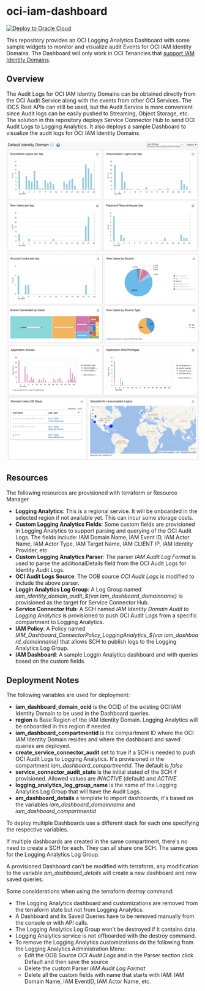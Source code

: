 # oci-iam-dashboard
[![Deploy to Oracle Cloud](https://oci-resourcemanager-plugin.plugins.oci.oraclecloud.com/latest/deploy-to-oracle-cloud.svg)](https://cloud.oracle.com/resourcemanager/stacks/create?zipUrl=https://github.com/gsrz23/oci-iam-dashboard/archive/refs/heads/v1.1.zip)

This repository provides an OCI Logging Analytics Dashboard with some sample widgets to monitor and visualize audit Events for OCI IAM Identity Domains.  The Dashboard will only work in OCI Tenancies that [support IAM Identity Domains](https://docs.oracle.com/en-us/iaas/Content/Identity/getstarted/identity-domains.htm#identity_documentation__updated-identity-domains).  


## Overview

The Audit Logs for OCI IAM Identity Domains can be obtained directly from the OCI Audit Service along with the events from other OCI Services.  The IDCS Rest APIs can still be used, but the Audit Service is more convenient since Audit logs can be easily pushed to Streaming, Object Storage, etc.  The solution in this repository deploys Service Connector Hub to send OCI Audit Logs to Logging Analytics.  It also deploys a sample Dashboard to visualize the audit logs for OCI IAM Identity Domains.

![Dashboard1](images/Dashboard1.png)
![Dashboard3](images/Dashboard3.png)
![Dashboard2](images/Dashboard2.png)


## Resources

The following resources are provisioned with terraform or Resource Manager

- **Logging Analytics**: This is a regional service.  It will be onboarded in the selected region if not available yet.  This can incur  some storage costs.
- **Custom Logging Analytics Fields**: Some custom fields are provisioned in Logging Analytics to support parsing and querying of the OCI Audit Logs.  The fields include: IAM Domain Name, IAM Event ID, IAM Actor Name, IAM Actor Type, IAM Target Name, IAM CLIENT IP, IAM Identity Provider, etc.
- **Custom Logging Analytics Parser**: The parser *IAM Audit Log Format* is used to parse the additionalDetails field from the OCI Audit Logs for Identity Audit Logs.
- **OCI Audit Logs Source**:  The OOB source *OCI Audit Logs* is modified to include the above parser.
- **Loggin Analytics Log Group**: A Log Group named *iam_identity_domain_audit_${var.iam_dashboard_domainname}* is provisioned as the target for Service Connector Hub.
- **Service Connector Hub**: A SCH named *IAM Identity Domain Audit to Logging Analytics* is provisioned to push OCI Audit Logs from a specific compartment to Logging Analytics.
- **IAM Policy**: A Policy named *IAM_Dashboard_ConnectorPolicy_LoggingAnalytics_${var.iam_dashboard_domainname}* that allows SCH to publish logs to the Logging Analytics Log Group.
- **IAM Dashboard**: A sample Loggin Analytics dashboard and with queries based on the custom fields.

## Deployment Notes

The following variables are used for deployment:

- **iam_dashboard_domain_ocid** is the OCID of the existing OCI IAM Identity Domain to be used in the Dashboard queries.  
- **region** is Base Region of the IAM Identity Domain.  Logging Analytics will be onboarded in this region if needed.
- **iam_dashboard_compartmentid** is the compartment ID where the OCI IAM Identity Domain resides and where the dashboard and saved queries are deployed.
- **create_service_connector_audit** set to true if a SCH is needed to push OCI Audit Logs to Logging Analytics.  It's provisioned in the compartment *iam_dashboard_compartmentid*.  The default is *false*
- **service_connector_audit_state** is the initial stated of the SCH if provisioned.  Allowed values are *INACTIVE* (default) and *ACTIVE*
- **logging_analytics_log_group_name** is the name of the Logging Analytics Log Group that will have the Audit Logs.
- **am_dashboard_details**  a template to import dashboards, it's based on the variables *iam_dashboard_domainname* and *iam_dashboard_compartmentid*

To deploy multiple Dashboards use a different stack for each one specifying the respective variables.  

If multiple dashboards are created in the same compartment, there's no need to create a SCH for each.  They can all share one SCH.  The same goes for the Logging Analytics Log Group.

A provisioned Dashboard can't be modified with terraform, any modification to the variable *am_dashboard_details* will create a new dashboard and new saved queries.

Some considerations when using the terraform *destroy* command:
- The Logging Analytics dashboard and customizations are removed from the terraform state but not from Logging Analytics.
- A Dashboard and its Saved Queries have to be removed manually from the console or with API calls.
- The Logging Analytics Log Group won't be destroyed if it contains data.
- Logging Analytics service is not offboarded with the destroy command.
- To remove the Logging Analytics customizations do the following from the Logging Analytics Administration Menu:
    - Edit the OOB Source *OCI Audit Logs* and in the Parser section click Default and then save the source
    - Delete the custom Parser *IAM Audit Log Format*
    - Delete all the custom fields with name that starts with IAM:  IAM Domain Name, IAM EventID, IAM Actor Name, etc.
